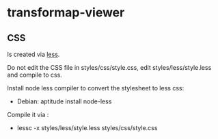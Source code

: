 # transformap-viewer

## CSS

Is created via [less](http://lesscss.org/).

Do not edit the CSS file in styles/css/style.css, edit styles/less/style.less and compile to css.

Install node less compiler to convert the stylesheet to less css:

* Debian: aptitude install node-less

Compile it via :

* lessc -x styles/less/style.less styles/css/style.css

